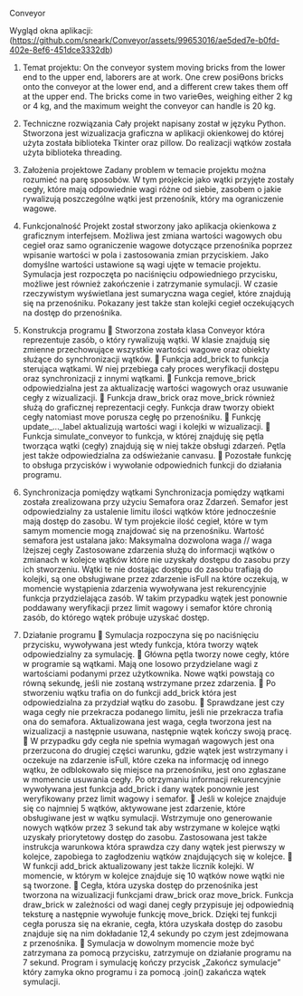 Conveyor

Wygląd okna aplikacji: (https://github.com/sneark/Conveyor/assets/99653016/ae5ded7e-b0fd-402e-8ef6-451dce3332db)

1. Temat projektu: 
On the conveyor system moving bricks from the lower end to the upper 
end, laborers are at work. One crew posiƟons bricks onto the conveyor at 
the lower end, and a different crew takes them off at the upper end. The 
bricks come in two varieƟes, weighing either 2 kg or 4 kg, and the 
maximum weight the conveyor can handle is 20 kg. 

2. Techniczne rozwiązania 
Cały projekt napisany został w języku Python. Stworzona jest wizualizacja 
graficzna w aplikacji okienkowej do której użyta została biblioteka Tkinter 
oraz pillow. Do realizacji wątków została użyta biblioteka threading. 

3. Założenia projektowe 
Zadany problem w temacie projektu można rozumieć na parę sposobów. 
W tym projekcie jako wątki przyjęte zostały cegły, które mają 
odpowiednie wagi różne od siebie, zasobem o jakie rywalizują 
poszczególne wątki jest przenośnik, który ma ograniczenie wagowe. 

4. Funkcjonalność 
Projekt został stworzony jako aplikacja okienkowa z graficznym 
interfejsem. 
Możliwa jest zmiana wartości wagowych obu cegieł oraz samo 
ograniczenie wagowe dotyczące przenośnika poprzez wpisanie wartości 
w pola i zastosowania zmian przyciskiem. 
Jako domyślne wartości ustawione są wagi ujęte w temacie projektu. 
Symulacja jest rozpoczęta po naciśnięciu odpowiedniego przycisku, 
możliwe jest również zakończenie i zatrzymanie symulacji. 
W czasie rzeczywistym wyświetlana jest sumaryczna waga cegieł, które 
znajdują się na przenośniku. Pokazany jest także stan kolejki cegieł 
oczekujących na dostęp do przenośnika. 

5. Konstrukcja programu 
 Stworzona została klasa Conveyor która reprezentuje zasób, o który 
rywalizują wątki. W klasie znajdują się zmienne przechowujące wszystkie 
wartości wagowe oraz obiekty służące do synchronizacji wątków. 
 Funkcja add_brick to funkcja sterująca wątkami. W niej przebiega cały 
proces weryfikacji dostępu oraz synchronizacji z innymi wątkami. 
 Funkcja remove_brick odpowiedzialna jest za aktualizację wartości 
wagowych oraz usuwanie cegły z wizualizacji. 
 Funkcja draw_brick oraz move_brick również służą do graficznej 
reprezentacji cegły. Funkcja draw tworzy obiekt cegły natomiast move 
porusza cegłę po przenośniku. 
 Funkcję update_..._label aktualizują wartości wagi i kolejki w wizualizacji. 
 Funkcja simulate_conveyor to funkcja, w której znajduję się pętla 
tworząca wątki (cegły) znajdują się w niej także obsługi zdarzeń. Pętla jest 
także odpowiedzialna za odświeżanie canvasu. 
 Pozostałe funkcję to obsługa przycisków i wywołanie odpowiednich funkcji 
do działania programu. 

6. Synchronizacja pomiędzy wątkami 
Synchronizacja pomiędzy wątkami została zrealizowana przy użyciu 
Semafora oraz Zdarzeń. Semafor jest odpowiedzialny za ustalenie limitu 
ilości wątków które jednocześnie mają dostęp do zasobu. W tym 
projekcie ilość cegieł, które w tym samym momencie mogą znajdować się 
na przenośniku. Wartość semafora jest ustalana jako: 
Maksymalna dozwolona waga // waga lżejszej cegły 
Zastosowane zdarzenia służą do informacji wątków o zmianach w kolejce 
wątków które nie uzyskały dostępu do zasobu przy ich stworzeniu. 
Wątki te nie dostając dostępu do zasobu trafiają do kolejki, są one 
obsługiwane przez zdarzenie isFull na które oczekują, w momencie 
wystąpienia zdarzenia wywoływana jest rekurencyjnie funkcja 
przydzielająca zasób. W takim przypadku wątek jest ponownie 
poddawany weryfikacji przez limit wagowy i semafor które chronią zasób, 
do którego wątek próbuje uzyskać dostęp. 

7. Działanie programu 
 Symulacja rozpoczyna się po naciśnięciu przycisku, wywoływana jest 
wtedy funkcja, która tworzy wątek odpowiedzialny za symulację. 
 Główna pętla tworzy nowe cegły, które w programie są wątkami. Mają 
one losowo przydzielane wagi z wartościami podanymi przez użytkownika. 
Nowe wątki powstają co równą sekundę, jeśli nie zostaną wstrzymane 
przez zdarzenia. 
 Po stworzeniu wątku trafia on do funkcji add_brick która jest 
odpowiedzialna za przydział wątku do zasobu. 
 Sprawdzane jest czy waga cegły nie przekracza podanego limitu, jeśli nie 
przekracza trafia ona do semafora. Aktualizowana jest waga, cegła 
tworzona jest na wizualizacji a następnie usuwana, następnie wątek 
kończy swoją pracę. 
 W przypadku gdy cegła nie spełnia wymagań wagowych jest ona 
przerzucona do drugiej części warunku, gdzie wątek jest wstrzymany i 
oczekuje na zdarzenie isFull, które czeka na informację od innego wątku, 
że odblokowało się miejsce na przenośniku, jest ono zgłaszane w 
momencie usuwania cegły. Po otrzymaniu informacji rekurencyjnie 
wywoływana jest funkcja add_brick i dany wątek ponownie jest 
weryfikowany przez limit wagowy i semafor. 
 Jeśli w kolejce znajduje się co najmniej 5 wątków, aktywowane jest 
zdarzenie, które obsługiwane jest w wątku symulacji. Wstrzymuje ono 
generowanie nowych wątków przez 3 sekund tak aby wstrzymane w 
kolejce wątki uzyskały priorytetowy dostęp do zasobu. Zastosowana jest 
także instrukcja warunkowa która sprawdza czy dany wątek jest pierwszy 
w kolejce, zapobiega to zagłodzeniu wątków znajdujących się w kolejce. 
 W funkcji add_brick aktualizowany jest także licznik kolejki. W momencie, 
w którym w kolejce znajduje się 10 wątków nowe wątki nie są tworzone. 
 Cegła, która uzyska dostęp do przenośnika jest tworzona na wizualizacji 
funkcjami draw_brick oraz move_brick. Funkcja draw_brick w zależności 
od wagi danej cegły przypisuje jej odpowiednią teksturę a następnie 
wywołuje funkcję move_brick. Dzięki tej funkcji cegła porusza się na 
ekranie, cegła, która uzyskała dostęp do zasobu znajduje się na nim 
dokładanie 12,4 sekundy po czym jest zdejmowana z przenośnika. 
 Symulacja w dowolnym momencie może być zatrzymana za pomocą 
przycisku, zatrzymuje on działanie programu na 7 sekund. Program i 
symulację kończy przycisk „Zakończ symulacje” który zamyka okno 
programu i za pomocą .join() zakańcza wątek symulacji.
